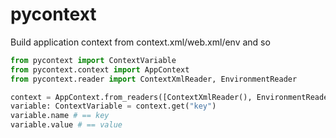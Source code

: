 # pycontext

Build application context from context.xml/web.xml/env and so

```python
from pycontext import ContextVariable
from pycontext.context import AppContext
from pycontext.reader import ContextXmlReader, EnvironmentReader

context = AppContext.from_readers([ContextXmlReader(), EnvironmentReader()])
variable: ContextVariable = context.get("key")
variable.name # == key
variable.value # == value
```
